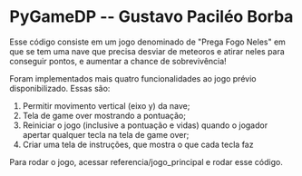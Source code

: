# PyGameDP -- Gustavo Paciléo Borba

Esse código consiste em um jogo denominado de "Prega Fogo Neles" em que se tem uma nave que precisa desviar de meteoros e atirar neles para conseguir pontos, e aumentar a chance de sobrevivência! 

Foram implementados mais quatro funcionalidades ao jogo prévio disponibilizado. Essas são: 
1.  Permitir movimento vertical (eixo y) da nave;
2.  Tela de game over mostrando a pontuação;
3.  Reiniciar o jogo (inclusive a pontuação e vidas) quando o jogador apertar qualquer tecla na tela de game over;
4.  Criar uma tela de instruções, que mostra o que cada tecla faz

Para rodar o jogo, acessar referencia/jogo_principal e rodar esse código.

